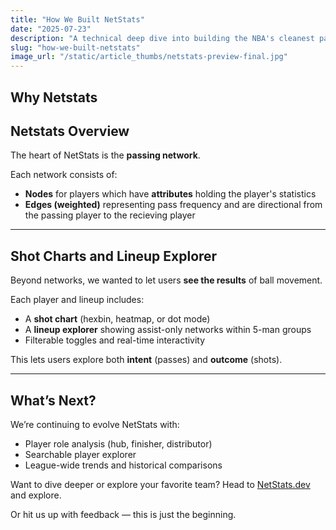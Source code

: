 ```yaml
---
title: "How We Built NetStats"
date: "2025-07-23"
description: "A technical deep dive into building the NBA's cleanest passing network visualization."
slug: "how-we-built-netstats"
image_url: "/static/article_thumbs/netstats-preview-final.jpg"
---
```


## Why Netstats


## Netstats Overview

The heart of NetStats is the **passing network**.

Each network consists of:

- **Nodes** for players which have **attributes** holding the player's statistics
- **Edges (weighted)** representing pass frequency and are directional from the passing player to the recieving player


---

## Shot Charts and Lineup Explorer

Beyond networks, we wanted to let users **see the results** of ball movement.

Each player and lineup includes:

- A **shot chart** (hexbin, heatmap, or dot mode)
- A **lineup explorer** showing assist-only networks within 5-man groups
- Filterable toggles and real-time interactivity

This lets users explore both **intent** (passes) and **outcome** (shots).

---

## What’s Next?

We’re continuing to evolve NetStats with:

- Player role analysis (hub, finisher, distributor)
- Searchable player explorer
- League-wide trends and historical comparisons

Want to dive deeper or explore your favorite team? Head to [NetStats.dev](https://www.netstats.dev) and explore.

Or hit us up with feedback — this is just the beginning.
